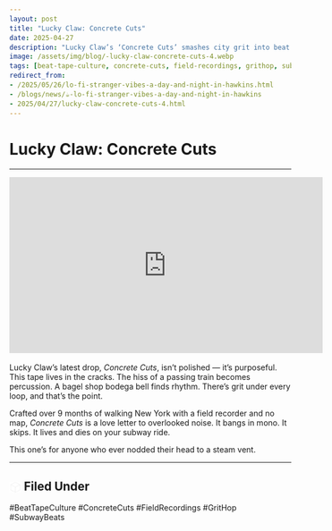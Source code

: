 ```yaml
---
layout: post
title: "Lucky Claw: Concrete Cuts"
date: 2025-04-27
description: "Lucky Claw’s ‘Concrete Cuts’ smashes city grit into beat tape warmth."
image: /assets/img/blog/-lucky-claw-concrete-cuts-4.webp
tags: [beat-tape-culture, concrete-cuts, field-recordings, grithop, subwaybeats]
redirect_from: 
- /2025/05/26/lo-fi-stranger-vibes-a-day-and-night-in-hawkins.html
- /blogs/news/☕-lo-fi-stranger-vibes-a-day-and-night-in-hawkins
- 2025/04/27/lucky-claw-concrete-cuts-4.html
---
```


# Lucky Claw: Concrete Cuts

---

<iframe width="560" height="315" src="https://www.youtube.com/embed/Jf2NT2UGKIk?si=NJ1Iy5-4puS_XWq-" title="YouTube video player" frameborder="0" allow="accelerometer; autoplay; clipboard-write; encrypted-media; gyroscope; picture-in-picture; web-share" referrerpolicy="strict-origin-when-cross-origin" allowfullscreen></iframe>

<p>Lucky Claw’s latest drop, <em>Concrete Cuts</em>, isn’t polished — it’s purposeful. This tape lives in the cracks. The hiss of a passing train becomes percussion. A bagel shop bodega bell finds rhythm. There’s grit under every loop, and that’s the point.</p>
<p>Crafted over 9 months of walking New York with a field recorder and no map, <em>Concrete Cuts</em> is a love letter to overlooked noise. It bangs in mono. It skips. It lives and dies on your subway ride.</p>
<p>This one’s for anyone who ever nodded their head to a steam vent.</p>

---

## <img src="/assets/icons/cube.svg" alt="Cube icon" style="width: 1em; vertical-align: middle;" /> Filed Under
#BeatTapeCulture #ConcreteCuts #FieldRecordings #GritHop #SubwayBeats
